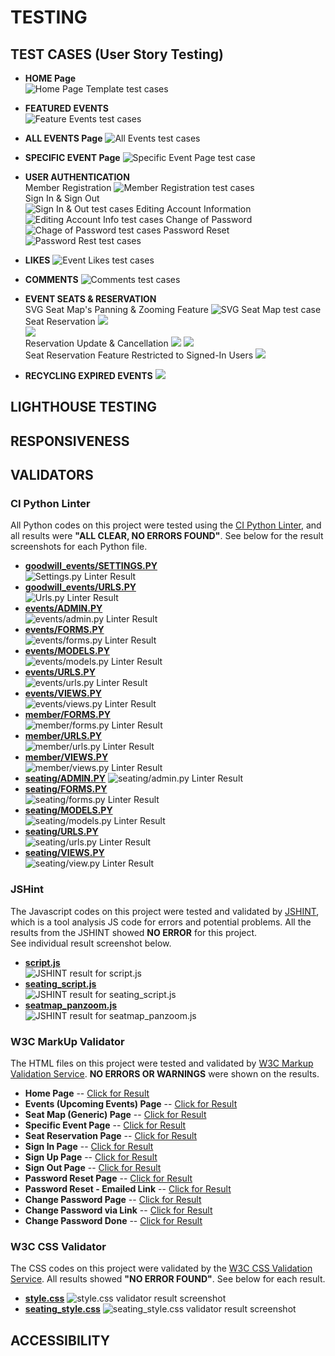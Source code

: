 # TESTING

## TEST CASES (User Story Testing)

* **HOME Page**     
![Home Page Template test cases](docs/test_cases/test-cases-1.png)

* **FEATURED EVENTS**   
![Feature Events test cases](docs/test_cases/test-cases-2.png)

* **ALL EVENTS Page**
![All Events test cases](docs/test_cases/test-cases-3.png)

* **SPECIFIC EVENT Page**
![Specific Event Page test case](docs/test_cases/test-cases-4.png)

* **USER AUTHENTICATION**   
    Member Registration
    ![Member Registration test cases](docs/test_cases/test-cases-5.png)     
    Sign In & Sign Out      
    ![Sign In & Out test cases](docs/test_cases/test-cases-6.png)
    Editing Account Information     
    ![Editing Account Info test cases](docs/test_cases/test-cases-7.png)
    Change of Password      
    ![Chage of Password test cases](docs/test_cases//test-cases-8.png)
    Password Reset      
    ![Password Rest test cases](docs/test_cases/test-cases-9.png)

* **LIKES**
![Event Likes test cases](docs/test_cases/test-cases-10.png)

* **COMMENTS**
![Comments test cases](docs/test_cases/test-cases-11.png)

* **EVENT SEATS & RESERVATION**     
    SVG Seat Map's Panning & Zooming Feature
    ![SVG Seat Map test case](docs/test_cases/test-cases-12.png)    
    Seat Reservation
    ![](docs/test_cases/test-cases-13.png)     
    ![](docs/test_cases/test-cases-14.png)  
    Reservation Update & Cancellation
    ![](docs/test_cases/test-cases-15.png)
    ![](docs/test_cases/test-cases-16.png)  
    Seat Reservation Feature Restricted to Signed-In Users
    ![](docs/test_cases/test-cases-17.png)  

* **RECYCLING EXPIRED EVENTS**
    ![](docs/test_cases/test-cases-18.png)

## LIGHTHOUSE TESTING

## RESPONSIVENESS

## VALIDATORS

### **CI Python Linter**
All Python codes on this project were tested using the [CI Python Linter](https://pep8ci.herokuapp.com/), and all results were **"ALL CLEAR, NO ERRORS FOUND"**. See below for the result screenshots for each Python file.   

* [**goodwill_events/SETTINGS.PY**](https://github.com/marked-gil/goodwill-events/blob/main/goodwill_events/settings.py)    
![Settings.py Linter Result](docs/testing_screenshots/python_linter/settings.png)   
* [**goodwill_events/URLS.PY**](https://github.com/marked-gil/goodwill-events/blob/main/goodwill_events/urls.py)    
![Urls.py Linter Result](docs/testing_screenshots/python_linter/main-urls.png)  
* [**events/ADMIN.PY**](https://github.com/marked-gil/goodwill-events/blob/main/events/admin.py)    
![events/admin.py Linter Result](docs/testing_screenshots/python_linter/events-admin.png)         
* [**events/FORMS.PY**](https://github.com/marked-gil/goodwill-events/blob/main/events/forms.py)    
![events/forms.py Linter Result](docs/testing_screenshots/python_linter/events-forms.png)   
* [**events/MODELS.PY**](https://github.com/marked-gil/goodwill-events/blob/main/events/models.py)  
![events/models.py Linter Result](docs/testing_screenshots/python_linter/events-models.png) 
* [**events/URLS.PY**](https://github.com/marked-gil/goodwill-events/blob/main/events/urls.py)  
![events/urls.py Linter Result](docs/testing_screenshots/python_linter/events-urls.png) 
* [**events/VIEWS.PY**](https://github.com/marked-gil/goodwill-events/blob/main/events/views.py)    
![events/views.py Linter Result](docs/testing_screenshots/python_linter/events-views.png)
* [**member/FORMS.PY**](https://github.com/marked-gil/goodwill-events/blob/main/member/forms.py)    
![member/forms.py Linter Result](docs/testing_screenshots/python_linter/member-forms.png)   
* [**member/URLS.PY**](https://github.com/marked-gil/goodwill-events/blob/main/member/urls.py)  
![member/urls.py Linter Result](docs/testing_screenshots/python_linter/member-urls.png)     
* [**member/VIEWS.PY**](https://github.com/marked-gil/goodwill-events/blob/main/member/views.py)    
![member/views.py Linter Result](docs/testing_screenshots/python_linter/member-views.png)   
* [**seating/ADMIN.PY**](https://github.com/marked-gil/goodwill-events/blob/main/seating/admin.py)
![seating/admin.py Linter Result](docs/testing_screenshots/python_linter/seating-admin.png) 
* [**seating/FORMS.PY**](https://github.com/marked-gil/goodwill-events/blob/main/seating/forms.py)  
![seating/forms.py Linter Result](docs/testing_screenshots/python_linter/seating-forms.png) 
* [**seating/MODELS.PY**](https://github.com/marked-gil/goodwill-events/blob/main/seating/models.py)    
![seating/models.py Linter Result](docs/testing_screenshots/python_linter/seating-models.png)   
* [**seating/URLS.PY**](https://github.com/marked-gil/goodwill-events/blob/main/seating/urls.py)    
![seating/urls.py Linter Result](docs/testing_screenshots/python_linter/seating-urls.png)   
* [**seating/VIEWS.PY**](https://github.com/marked-gil/goodwill-events/blob/main/seating/views.py)  
![seating/view.py Linter Result](docs/testing_screenshots/python_linter/seating-views.png)  

### **JSHint**  
The Javascript codes on this project were tested and validated by [JSHINT](https://jshint.com/), which is a tool analysis JS code for errors and potential problems. All the results from the JSHINT showed **NO ERROR** for this project.  
See individual result screenshot below. 

* [**script.js**](https://github.com/marked-gil/goodwill-events/blob/main/static/js/script.js)  
![JSHINT result for script.js](docs/testing_screenshots/jshint/script-jshint-result.png)    
* [**seating_script.js**](https://github.com/marked-gil/goodwill-events/blob/main/static/js/seating_script.js)  
![JSHINT result for seating_script.js](docs/testing_screenshots/jshint/seating_script-jshint-result.png)    
* [**seatmap_panzoom.js**](https://github.com/marked-gil/goodwill-events/blob/main/static/js/seatmap_panzoom.js)    
![JSHINT result for seatmap_panzoom.js](docs/testing_screenshots/jshint/seatmap_panzoom-jshint-result.png)  

### **W3C MarkUp Validator**    
The HTML files on this project were tested and validated by [W3C Markup Validation Service](https://validator.w3.org/). **NO ERRORS OR WARNINGS** were shown on the results.    

* **Home Page**  -- [Click for Result](https://github.com/marked-gil/goodwill-events/blob/main/docs/testing_screenshots/html_validator/home-html-validated.png)
* **Events (Upcoming Events) Page** -- [Click for Result](https://github.com/marked-gil/goodwill-events/blob/main/docs/testing_screenshots/html_validator/events-page-html-validated.png)
* **Seat Map (Generic) Page** -- [Click for Result](https://github.com/marked-gil/goodwill-events/blob/main/docs/testing_screenshots/html_validator/generic-seatmap-html-validated.png)   
* **Specific Event Page** -- [Click for Result](https://github.com/marked-gil/goodwill-events/blob/main/docs/testing_screenshots/html_validator/specific-event-page-html-validated.png)  
* **Seat Reservation Page** -- [Click for Result](https://github.com/marked-gil/goodwill-events/blob/main/docs/testing_screenshots/html_validator/seat-reservation-html-validated.png)    
* **Sign In Page** -- [Click for Result](https://github.com/marked-gil/goodwill-events/blob/main/docs/testing_screenshots/html_validator/signin-html-validated.png)
* **Sign Up Page** -- [Click for Result](https://github.com/marked-gil/goodwill-events/blob/main/docs/testing_screenshots/html_validator/signup-validated.png) 
* **Sign Out Page** -- [Click for Result](https://github.com/marked-gil/goodwill-events/blob/main/docs/testing_screenshots/html_validator/signout-html-validated.png)    
* **Password Reset Page** -- [Click for Result](https://github.com/marked-gil/goodwill-events/blob/main/docs/testing_screenshots/html_validator/password-reset-validated.png)  
* **Password Reset - Emailed Link** -- [Click for Result](https://github.com/marked-gil/goodwill-events/blob/main/docs/testing_screenshots/html_validator/password-reset-emailed-html-validated.png)
* **Change Password Page** -- [Click for Result](https://github.com/marked-gil/goodwill-events/blob/main/docs/testing_screenshots/html_validator/change-password-html-validated.png)     
* **Change Password via Link** -- [Click for Result](https://github.com/marked-gil/goodwill-events/blob/main/docs/testing_screenshots/html_validator/change-password-via-link-html-validated.png) 
* **Change Password Done** -- [Click for Result](https://github.com/marked-gil/goodwill-events/blob/main/docs/testing_screenshots/html_validator/change-password-done-html-validated.png) 

### W3C CSS Validator   
The CSS codes on this project were validated by the [W3C CSS Validation Service](https://jigsaw.w3.org/css-validator/). All results showed **"NO ERROR FOUND"**. See below for each result.
* [**style.css**](https://github.com/marked-gil/goodwill-events/blob/main/static/css/style.css)
![style.css validator result screenshot](docs/testing_screenshots/css_validator/style-css-validated.png)
* [**seating_style.css**](https://github.com/marked-gil/goodwill-events/blob/main/static/css/seating_style.css)
![seating_style.css validator result screenshot](docs/testing_screenshots/css_validator/seating_style_css_validated.png)

## ACCESSIBILITY